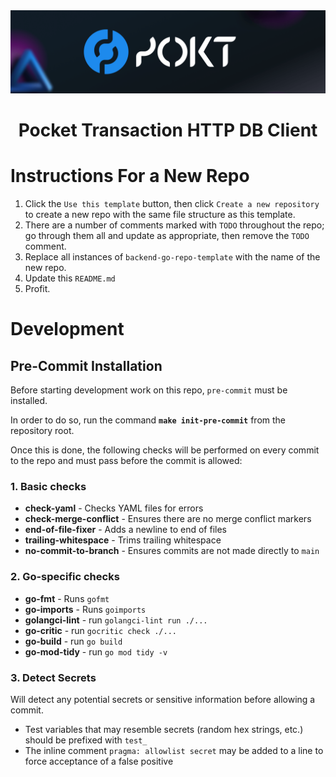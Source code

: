 <div align="center">
    <img src=".github/banner.png" alt="Pocket Network logo" width="600"/>
    <!-- TODO Rename header -->
    <h1>Pocket Transaction HTTP DB Client</h1>
</div>

  <!-- TODO Replace this section with a README.md describing the new repo -->

# Instructions For a New Repo

1. Click the `Use this template` button, then click `Create a new repository` to create a new repo with the same file structure as this template.
2. There are a number of comments marked with `TODO` throughout the repo; go through them all and update as appropriate, then remove the `TODO` comment.
3. Replace all instances of `backend-go-repo-template` with the name of the new repo.
4. Update this `README.md`
5. Profit.

  <!-- TODO Update the nelow section with development instructions (leave the pre-commit section in place) -->

# Development

## Pre-Commit Installation

Before starting development work on this repo, `pre-commit` must be installed.

In order to do so, run the command **`make init-pre-commit`** from the repository root.

Once this is done, the following checks will be performed on every commit to the repo and must pass before the commit is allowed:

### 1. Basic checks

- **check-yaml** - Checks YAML files for errors
- **check-merge-conflict** - Ensures there are no merge conflict markers
- **end-of-file-fixer** - Adds a newline to end of files
- **trailing-whitespace** - Trims trailing whitespace
- **no-commit-to-branch** - Ensures commits are not made directly to `main`

### 2. Go-specific checks

- **go-fmt** - Runs `gofmt`
- **go-imports** - Runs `goimports`
- **golangci-lint** - run `golangci-lint run ./...`
- **go-critic** - run `gocritic check ./...`
- **go-build** - run `go build`
- **go-mod-tidy** - run `go mod tidy -v`

### 3. Detect Secrets

Will detect any potential secrets or sensitive information before allowing a commit.

- Test variables that may resemble secrets (random hex strings, etc.) should be prefixed with `test_`
- The inline comment `pragma: allowlist secret` may be added to a line to force acceptance of a false positive
